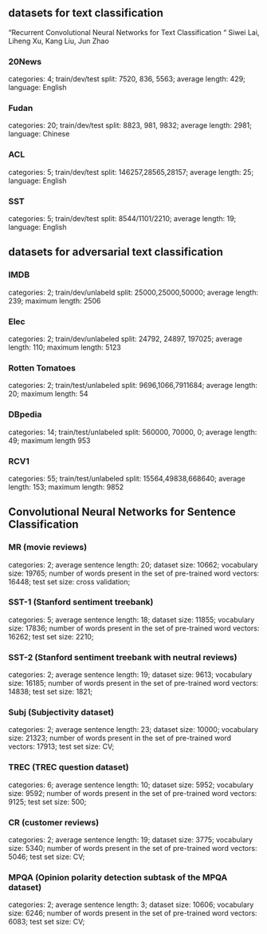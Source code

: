 ## datasets for text classification 
“Recurrent Convolutional Neural Networks for Text Classification “ Siwei Lai, Liheng Xu, Kang Liu, Jun Zhao 

 
### 20News

categories: 4; train/dev/test split: 7520, 836, 5563; average length: 429; language: English 

### Fudan

categories: 20; train/dev/test split: 8823, 981, 9832; average length: 2981; language: Chinese 

### ACL

categories: 5; train/dev/test split: 146257,28565,28157; average length: 25; language: English 

### SST

categories: 5; train/dev/test split: 8544/1101/2210; average length: 19; language: English 



## datasets for adversarial text classification 


### IMDB

categories: 2; train/dev/unlabeld split: 25000,25000,50000; average length: 239; maximum length: 2506

### Elec

categories: 2; train/dev/unlabeled split: 24792, 24897, 197025; average length: 110; maximum length: 5123 

### Rotten Tomatoes

categories: 2; train/test/unlabeled split: 9696,1066,7911684; average length: 20; maximum length: 54 

### DBpedia

categories: 14; train/test/unlabeled split: 560000, 70000, 0; average length: 49; maximum length 953

### RCV1

categories: 55; train/test/unlabeled split: 15564,49838,668640; average length: 153; maximum length: 9852 


## Convolutional Neural Networks for Sentence Classification 

### MR (movie reviews)

categories: 2; average sentence length: 20; dataset size: 10662; vocabulary size: 19765; number of words present in the set of pre-trained word vectors: 16448; test set size: cross validation; 

### SST-1 (Stanford sentiment treebank)

categories: 5; average sentence length: 18; dataset size: 11855; vocabulary size: 17836; number of words present in the set of pre-trained word vectors: 16262; test set size: 2210; 


### SST-2 (Stanford sentiment treebank with neutral reviews)

categories: 2; average sentence length: 19; dataset size: 9613; vocabulary size: 16185; number of words present in the set of pre-trained word vectors: 14838; test set size: 1821; 


### Subj (Subjectivity dataset)

categories: 2; average sentence length: 23; dataset size: 10000; vocabulary size: 21323; number of words present in the set of pre-trained word vectors: 17913; test set size: CV; 


### TREC (TREC question dataset)

categories: 6; average sentence length: 10; dataset size: 5952; vocabulary size: 9592; number of words present in the set of pre-trained word vectors: 9125; test set size: 500; 


### CR (customer reviews)

categories: 2; average sentence length: 19; dataset size: 3775; vocabulary size: 5340; number of words present in the set of pre-trained word vectors: 5046; test set size: CV; 


### MPQA (Opinion polarity detection subtask of the MPQA dataset)

categories: 2; average sentence length: 3; dataset size: 10606; vocabulary size: 6246; number of words present in the set of pre-trained word vectors: 6083; test set size: CV; 
